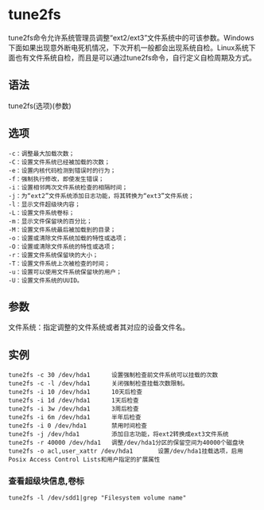 # tune2fs

tune2fs命令允许系统管理员调整“ext2/ext3”文件系统中的可该参数。Windows下面如果出现意外断电死机情况，下次开机一般都会出现系统自检。Linux系统下面也有文件系统自检，而且是可以通过tune2fs命令，自行定义自检周期及方式。

## 语法

tune2fs(选项)(参数)

## 选项

	-c：调整最大加载次数；
	-C：设置文件系统已经被加载的次数；
	-e：设置内核代码检测到错误时的行为；
	-f：强制执行修改，即使发生错误；
	-i：设置相邻两次文件系统检查的相隔时间；
	-j：为“ext2”文件系统添加日志功能，将其转换为“ext3”文件系统；
	-l：显示文件超级块内容；
	-L：设置文件系统卷标；
	-m：显示文件保留块的百分比；
	-M：设置文件系统最后被加载到的目录；
	-o：设置或清除文件系统加载的特性或选项；
	-O：设置或清除文件系统的特性或选项；
	-r：设置文件系统保留块的大小；
	-T：设置文件系统上次被检查的时间；
	-u：设置可以使用文件系统保留块的用户；
	-U：设置文件系统的UUID。

## 参数

文件系统：指定调整的文件系统或者其对应的设备文件名。

## 实例

	tune2fs -c 30 /dev/hda1      设置强制检查前文件系统可以挂载的次数
	tune2fs -c -l /dev/hda1      关闭强制检查挂载次数限制。
	tune2fs -i 10 /dev/hda1      10天后检查
	tune2fs -i 1d /dev/hda1      1天后检查
	tune2fs -i 3w /dev/hda1      3周后检查
	tune2fs -i 6m /dev/hda1      半年后检查
	tune2fs -i 0 /dev/hda1       禁用时间检查
	tune2fs -j /dev/hda1         添加日志功能，将ext2转换成ext3文件系统
	tune2fs -r 40000 /dev/hda1   调整/dev/hda1分区的保留空间为40000个磁盘块
	tune2fs -o acl,user_xattr /dev/hda1       设置/dev/hda1挂载选项，启用Posix Access Control Lists和用户指定的扩展属性

### 查看超级块信息,卷标
	
	tune2fs -l /dev/sdd1|grep "Filesystem volume name"
	